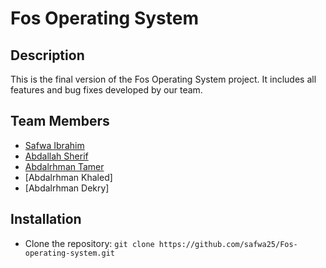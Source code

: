 # Fos Operating System

## Description
This is the final version of the Fos Operating System project. It includes all features and bug fixes developed by our team.

## Team Members
- [Safwa Ibrahim](https://github.com/safwa25/)
- [Abdallah Sherif](https://github.com/Abdallah-Sherif)
- [Abdalrhman Tamer](https://github.com/abdelrahman-7474)
- [Abdalrhman Khaled]
- [Abdalrhman Dekry]

## Installation
- Clone the repository: `git clone https://github.com/safwa25/Fos-operating-system.git`

